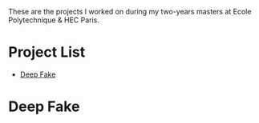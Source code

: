 These are the projects I worked on during my two-years masters at Ecole Polytechnique & HEC Paris.



# Project List

- [Deep Fake ](#deep-fake)

# Deep Fake
